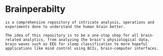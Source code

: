 # Brainperabilty
    is a comprehensive repository of intricate analysis, operations and experiments done to understand the human brain better.
    
    The idea of this repository is to be a one-stop shop for all brain-related analytics, from analyzing the brain's physiological data, brain waves such as EEG for sleep classification to more hopeful applications like mind control using BCIs, brain-computer interfaces.
